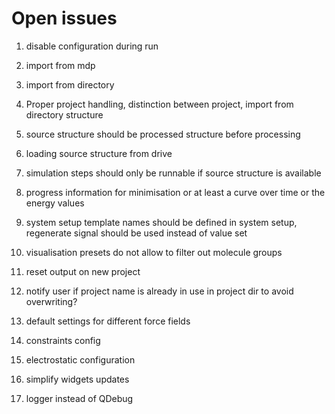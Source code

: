 # Open issues

1. disable configuration during run
1. import from mdp
1. import from directory
1. Proper project handling, distinction between project, import from directory structure
1. source structure should be processed structure before processing
1. loading source structure from drive
1. simulation steps should only be runnable if source structure is available

1. progress information for minimisation or at least a curve over time or the energy values
1. system setup template names should be defined in system setup, regenerate signal should be used instead of value set

1. visualisation presets do not allow to filter out molecule groups

1. reset output on new project

1. notify user if project name is already in use in project dir to avoid overwriting?


1. default settings for different force fields
1. constraints config
1. electrostatic configuration

1. simplify widgets updates
1. logger instead of QDebug
